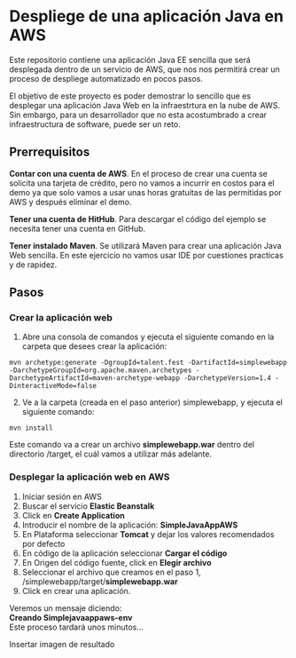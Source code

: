 # Despliege de una aplicación Java en AWS

Este repositorio contiene una aplicación Java EE sencilla que será desplegada dentro de un servicio de AWS, que nos nos permitirá crear un proceso de despliege automatizado en pocos pasos.

El objetivo de este proyecto es poder demostrar lo sencillo que es desplegar una aplicación Java Web en la infraestrtura en la nube de AWS. Sin embargo, para un desarrollador que no esta acostumbrado a crear infraestructura de software, puede ser un reto. 

## Prerrequisitos
**Contar con una cuenta de AWS**. En el proceso de crear una cuenta se solicita una tarjeta de crédito, pero no vamos a incurrir en costos para el demo ya que solo vamos a usar unas horas gratuitas de las permitidas por AWS y después eliminar el demo.

**Tener una cuenta de HitHub**. Para descargar el código del ejemplo se necesita tener una cuenta en GitHub.

**Tener instalado Maven**. Se utilizará Maven para crear una aplicación Java Web sencilla. En este ejercicio no vamos usar IDE por cuestiones practicas y de rapidez. 

## Pasos

### Crear la aplicación web

1) Abre una consola de comandos y ejecuta el siguiente comando en la carpeta que desees crear la aplicación:

`mvn archetype:generate -DgroupId=talent.fest -DartifactId=simplewebapp -DarchetypeGroupId=org.apache.maven.archetypes -DarchetypeArtifactId=maven-archetype-webapp -DarchetypeVersion=1.4 -DinteractiveMode=false`


2) Ve a la carpeta (creada en el paso anterior) simplewebapp, y ejecuta el siguiente comando:

`mvn install`

Este comando va a crear un archivo **simplewebapp.war** dentro del directorio /target, el cuál vamos a utilizar más adelante.


### Desplegar la aplicación web en AWS

1) Iniciar sesión en AWS
2) Buscar el servicio **Elastic Beanstalk**
3) Click en **Create Application**
4) Introducir el nombre de la aplicación: **SimpleJavaAppAWS**
5) En Plataforma seleccionar **Tomcat** y dejar los valores recomendados por defecto
6) En código de la aplicación seleccionar **Cargar el código**
7) En Origen del código fuente, click en **Elegir archivo**
8) Seleccionar el archivo que creamos en el paso 1, /simplewebapp/target/**simplewebapp.war**
9) Click en crear una aplicación.

Veremos un mensaje diciendo:  
**Creando Simplejavaappaws-env**  
Este proceso tardará unos minutos...

Insertar imagen de resultado
